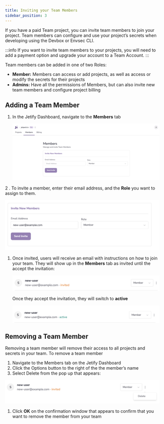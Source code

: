 ```yaml
---
title: Inviting your Team Members
sidebar_position: 3
---
```


If you have a paid Team project, you can invite team members to join your project. Team members can configure and use your project’s secrets when developing using the Devbox or Envsec CLI.

:::info
If you want to invite team members to your projects, you will need to add a payment option and upgrade your account to a Team Account. 
:::

Team members can be added in one of two Roles:

- **Member:** Members can access or add projects, as well as access or modify the secrets for their projects
- **Admins:** Have all the permissions of Members, but can also invite new team members and configure project billing

## Adding a Team Member

1. In the Jetify Dashboard, navigate to the **Members** tab

   ![Members Tab](../../../static/img/members_tab.png)

2 . To invite a member, enter their email address, and the **Role** you want to assign to them.

![Inviting a Member](../../../static/img/inviting_member.png)

1. Once invited, users will receive an email with instructions on how to join your team. They will show up in the **Members** tab as invited until the accept the invitation:

   ![Invited Member](../../../static/img/invited_member.png)

   Once they accept the invitation, they will switch to **active**

   ![Active Member](../../../static/img/active_member.png)

## Removing a Team Member

Removing a team member will remove their access to all projects and secrets in your team. To remove a team member

1. Navigate to the Members tab on the Jetify Dashboard
2. Click the Options button to the right of the the member’s name
3. Select Delete from the pop up that appears:

![Delete a member](../../../static/img/delete_member.png)

1. Click **OK** on the confirmation window that appears to confirm that you want to remove the member from your team
